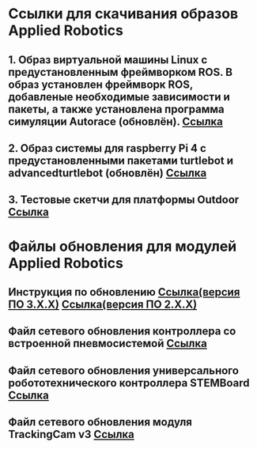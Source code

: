 # Ссылки для скачивания образов Applied Robotics
## 1. Образ виртуальной машины Linux с предустановленным фреймворком ROS. В образ установлен фреймворк ROS, добавленые необходимые зависимости и пакеты, а также установлена программа симуляции Autorace (обновлён). [Ссылка](https://disk.yandex.ru/d/-lS-OY2H0Pbjtw/tb3_oracle "Логин виртуальной машины - tb3 , пароль - 123")

## 2. Образ системы для raspberry Pi 4 c предустановленными пакетами turtlebot и advancedturtlebot (обновлён) [Ссылка](https://disk.yandex.ru/d/Doi1z1vVWr0MDw "Логин виртуальной машины - ubuntu , пароль - 12345678")

## 3. Тестовые скетчи для платформы Outdoor [Ссылка](https://disk.yandex.ru/d/mLkecNHgV5yHJg)

# Файлы обновления для модулей Applied Robotics
## Инструкция по обновлению [Ссылка(версия ПО 3.Х.Х)](https://disk.yandex.ru/i/xmmrCy5__QCDaA) [Ссылка(версия ПО 2.Х.Х)](https://disk.yandex.ru/i/b4A2AsgG31DJAw)
## Файл сетевого обновления контроллера со встроенной пневмосистемой [Ссылка](https://disk.yandex.ru/d/-IcGt5Wo3HFkbw)
## Файл сетевого обновления универсального робототехнического контроллера STEMBoard [Ссылка](https://disk.yandex.ru/d/fdHu0XS-spFyCA)
## Файл сетевого обновления модуля TrackingCam v3 [Ссылка](https://disk.yandex.ru/d/iBqMLeIYJRX02A)
